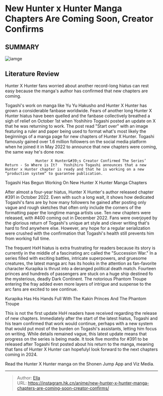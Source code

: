 # New Hunter x Hunter Manga Chapters Are Coming Soon, Creator Confirms


## SUMMARY 

![iamge](https://static1.srcdn.com/wordpress/wp-content/uploads/2023/07/the-cast-of-hunter-x-hunter.jpg)

## Literature Review

Hunter X Hunter fans worried about another record-long hiatus can rest easy because the manga&#39;s author has confirmed that new chapters are coming.





Togashi&#39;s work on manga like Yu Yu Hakusho and Hunter X Hunter has grown a considerable fanbase worldwide. Fears of another long Hunter X Hunter hiatus have been quelled and the fanbase collectively breathed a sigh of relief on October 1st when Yoshihiro Togashi posted an update on X that he was returning to work. The post read &#34;Start over&#34; with an image featuring a ruler and paper being used to format what&#39;s most likely the beginnings of a manga page for new chapters of Hunter X Hunter. Togashi famously gained over 1.6 million followers on the social media platform when he joined it in May 2022 to announce that new chapters were coming, the same way he&#39;s done now.




                  Hunter X Hunter&#39;s Creator Confirmed The Series’ Return - So Where is It?   Yoshihiro Togashi announces that a new Hunter x Hunter chapter is ready and that he is working on a new “production system” to guarantee publication.   


 Togashi Has Begun Working On New Hunter X Hunter Manga Chapters 

 

After almost a four-year hiatus, Hunter X Hunter&#39;s author released chapter #391 in October 2022. Even with such a long wait, it shows how dedicated Togashi&#39;s fans are by how many followers he gained after posting only vague and rough sketches that often only include the corners of the formatting paper the longtime manga artists use. Ten new chapters were released, with #400 coming out in December 2022. Fans were overjoyed by the glorious return of Togashi&#39;s unique art style and clever writing that&#39;s hard to find anywhere else. However, any hope for a regular serialization were crushed with the confirmation that Togashi&#39;s health still prevents him from working full time.




The frequent HxH hiatus is extra frustrating for readers because its story is currently in the middle of a fascinating arc called the &#34;Succession War.&#34; In a series filled with exciting battles, intricate superpowers, and gruesome creatures, the latest manga arc has its hooks in the attention as fan-favorite character Kurapika is thrust into a deranged political death match. Fourteen princes and hundreds of passengers are stuck on a huge ship destined fo the mysterious, deadly Dark Continent. The notorious Phantom Troupe entering the fray added even more layers of intrigue and suspense to the arc fans are excited to see continue.



 Kurapika Has His Hands Full With The Kakin Princes And The Phantom Troupe 
          

This is not the first update HxH readers have received regarding the release of new chapters. Immediately after the start of the latest hiatus, Togashi and his team confirmed that work would continue, perhaps with a new system that would put most of the burden on Togashi&#39;s assistants, letting him focus on writing. While details remained vague, this latest update means that progress on the series is being made. It took five months for #391 to be released after Togashi first posted about his return to the manga, meaning that fans of Hunter X Hunter can hopefulyl look forward to the next chapters coming in 2024.




Read the Hunter X Hunter manga on the Shonen Jump App and Viz Media.



---

> Author: [Ella](https://instagram.hk.cn/)  
> URL: https://instagram.hk.cn/anime/new-hunter-x-hunter-manga-chapters-are-coming-soon-creator-confirms/  

